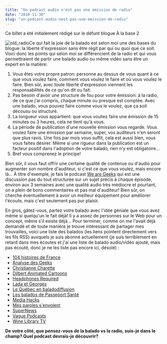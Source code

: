 ```yaml
---
title: "Un podcast audio n'est pas une émission de radio"
date: "2010-11-30"
slug: "un-podcast-audio-nest-pas-une-emission-de-radio"
---
```


Ce billet a été initialement rédigé sur le défunt blogue À la base 2

![](images/old_radio.jpeg "old_radio")Ce qui fait la joie de la balado est selon moi une des bases du blogue: la liberté d'expression sans être régit par qui ou quoi que ce soit. Voici donc les points qui selon moi se différencient de la radio et qui vous permettraient de partir une balado audio ou même vidéo sans être un expert en la matière:

1. Vous êtes votre propre patron: personne au dessus de vous quant à ce que vous voulez faire, comment vous voulez le faire et où vous voulez le faire. Bien sûr, avec toute liberté d'expression viennent les responsabilités de ce qu'on dit ou fait.
2. Pas besoin d'avoir une structure de fou pour votre émission: à la radio, de ce que j'ai compris, chaque minute ou presque est comptée. Avec une balado, vous pouvez faire comme vous le voulez, que ça soit décousu ou structuré.
3. La longueur vous appartient: que vous vouliez faire une émission de 15 minutes ou 3 heures, cela ne tient qu'à vous.
4. La période de publication d'une nouvelle émission vous regarde. Vous voulez faire une émission par semaine, super, vos auditeurs n'en seront que plus ravis. Une fois par mois vous suffit, cela est aussi bien, vous vous faites désirer. Même si une rigueur dans la publication est un facteur positif dans l'adoption de votre balado, rien n'y est obligatoire...
5. Bref vous comprenez le principe!

Bien sûr, il vous faut offrir une certaine qualité de contenue ou d'audio pour augmenter son nombre d'auditeur, si c'est ce que vous voulez, mais encore là... À titre d'exemple, je fais le podcast [We are Geeks](https://wearegeeks.ca "Site Web de We are Geeks") qui est une discussion pas du tout structurée sur un sujet précis à chaque épisode, environ aux 3 semaines avec une qualité audio très médiocre et pourtant, on a plein de bons commentaires et pas mal d'auditeur! Bien sûr, on cherche éventuellement à avoir un meilleur équipement pour améliorer l'écoute, mais c'est seulement pas pur plaisir.

En gros, gâtez-vous, partez votre balado avec l'idée géniale que vous avez même si quelqu'un le fait déjà! Il y a assez de personnes sur le Web pour un concept, même s'il existe déjà... Pour terminer, comme on me l'avait déjà demandé et de toute manière je trouve intéressant de partager mes trouvailles, voici une liste des balados (les liens pointent directement vers les fils RSS) auxquels je suis abonné actuellement (je suis terriblement en retard dans mes écoutes et j'ai une liste de balado audio/vidéo ajouté, mais pas écouté, donc je ne les liste pas encore ici, désolé) :

- [104 histoires de France](https://feeds2.feedburner.com/104HistoiresDeNouvelle-france "Fil RSS du podcast 104 histoires de France")
- [Analyse des Geeks](https://www.analysedugeek.com/feed/podcast/ "Fil RSS du podcast l'Analyse des Geeks")
- [Christianne Charette](https://rss.radio-canada.ca/radio/christiane.xml "Fil RSS du podcast Christianne Charette")
- [Dilbert Animated Cartoons](https://www.ringtales.com/dilbert.xml "Fil RSS du podcast Dilbert Animated Cartoons")
- [Headphones Required](https://headphonesrequired.com/feed/ "Fil RSS du podcast Headphones Required")
- [Lada et Georges](https://www.ladaetmoi.com/itunes_rss/rss_lada.xml "Fil RSS du podcast Lada et Georges")
- [Le Québec en baladodiffusion](https://feeds.feedburner.com/quebecbalado "Fil RSS du podcast Le Québec en baladodiffusion")
- [Les balados de Passeport Santé](https://www.passeportsante.net/Fr/AudioVideoBalado/balado_xml/balado_psn.xml "Fil RSS du podcast les balados de Passeport Santé")
- [Media Hacks](https://feeds2.feedburner.com/MediaHacks "Fil RSS du podcast Media Hacks")
- [Mes paroles s'envolent](https://mesparolessenvolent.com/balado_aac.xml "Fil RSS du podcast Mes paroles s'envolent")
- [SuperNews](https://feeds.theplatform.com/ps/getRSS?client=itunes&PID=jiQld8M4F_z2HCsxsry37KVF44vCxw_5&startIndex=1&endIndex=500&param|Affiliate=itunes "Fil RSS du podcast SuperNews")
- [Vague Podcasts](https://vague.sprey.net/category/podcasts/feed/ "Fil RSS du podcast Vague Podcasts")
- [Wine Library TV](https://feeds.feedburner.com/WinelibraryTv "Fil RSS du podcast Wine Library TV")

**De votre côté, que pensez-vous de la balado vs la radio, suis-je dans le champ? Quel podcast devrais-je découvrir?**
